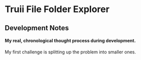 # Truii File Folder Explorer

## Development Notes
#### My real, chronological thought process during development.

My first challenge is splitting up the problem into smaller ones.
